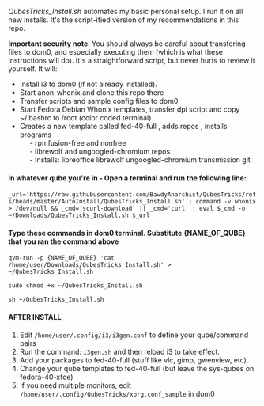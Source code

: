*QubesTricks_Install.sh* automates my basic personal setup. I run it on all new installs. It's the script-ified version of my recommendations in this repo.

**Important security note**:  You should always be careful about transfering files to dom0, and especially executing them (which is what these instructions will do). It's a straightforward script, but never hurts to review it yourself. It will:
- Install i3 to dom0 (if not already installed).
- Start anon-whonix and clone this repo there
- Transfer scripts and sample config files to dom0
- Start Fedora Debian Whonix templates, transfer dpi script and copy ~/.bashrc to /root (color coded terminal)
- Creates a new template called fed-40-full , adds repos , installs programs<br>
&nbsp;&nbsp;&nbsp;&nbsp; - rpmfusion-free and nonfree<br>
&nbsp;&nbsp;&nbsp;&nbsp; - librewolf and ungoogled-chromium repos<br>
&nbsp;&nbsp;&nbsp;&nbsp; - Installs: libreoffice librewolf ungoogled-chromium transmission git

#### In whatever qube you're in - Open a terminal and run the following line:
`_url='https://raw.githubusercontent.com/BawdyAnarchist/QubesTricks/refs/heads/master/AutoInstall/QubesTricks_Install.sh' ; command -v whonix > /dev/null && _cmd='scurl-download' || _cmd='curl' ; eval $_cmd -o ~/Downloads/QubesTricks_Install.sh $_url` 

#### Type these commands in dom0 terminal. Substitute {NAME_OF_QUBE} that you ran the command above
`qvm-run -p {NAME_OF_QUBE} 'cat /home/user/Downloads/QubesTricks_Install.sh' > ~/QubesTricks_Install.sh`

`sudo chmod +x ~/QubesTricks_Install.sh`

`sh ~/QubesTricks_Install.sh`

#### AFTER INSTALL
1. Edit `/home/user/.config/i3/i3gen.conf` to define your qube/command pairs
2. Run the command: `i3gen.sh` and then reload i3 to take effect.
3. Add your packages to fed-40-full (stuff like vlc, gimp, gwenview, etc).
4. Change your qube templates to fed-40-full (but leave the sys-qubes on fedora-40-xfce)
5. If you need multiple monitors, edit `/home/user/.config/QubesTricks/xorg.conf_sample` in dom0
